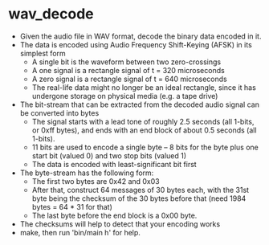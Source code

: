 # wav_decode
- Given the audio file in WAV format, decode the binary data encoded in it.
- The data is encoded using Audio Frequency Shift-Keying (AFSK) in its simplest form
    - A single bit is the waveform between two zero-crossings
    - A one signal is a rectangle signal of t = 320 microseconds
    - A zero signal is a rectangle signal of t = 640 microseconds
    - The real-life data might no longer be an ideal rectangle, since it has undergone storage on physical media (e.g. a tape drive)
- The bit-stream that can be extracted from the decoded audio signal can be converted into bytes
    - The signal starts with a lead tone of roughly 2.5 seconds (all 1-bits, or 0xff bytes), and ends with an end block of about 0.5 seconds (all 1-bits).
    - 11 bits are used to encode a single byte – 8 bits for the byte plus one start bit (valued 0) and two stop bits (valued 1)
    - The data is encoded with least-significant bit first
- The byte-stream has the following form:
    - The first two bytes are 0x42 and 0x03
    - After that, construct 64 messages of 30 bytes each, with the 31st byte being the checksum of the 30 bytes before that (need 1984 bytes = 64 * 31 for that)
    - The last byte before the end block is a 0x00 byte.
- The checksums will help to detect that your encoding works
- make, then run 'bin/main h' for help.
